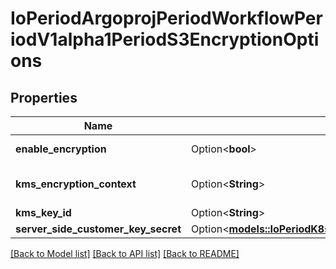 # IoPeriodArgoprojPeriodWorkflowPeriodV1alpha1PeriodS3EncryptionOptions

## Properties

Name | Type | Description | Notes
------------ | ------------- | ------------- | -------------
**enable_encryption** | Option<**bool**> | EnableEncryption tells the driver to encrypt objects if set to true. If kmsKeyId and serverSideCustomerKeySecret are not set, SSE-S3 will be used | [optional]
**kms_encryption_context** | Option<**String**> | KmsEncryptionContext is a json blob that contains an encryption context. See https://docs.aws.amazon.com/kms/latest/developerguide/concepts.html#encrypt_context for more information | [optional]
**kms_key_id** | Option<**String**> | KMSKeyId tells the driver to encrypt the object using the specified KMS Key. | [optional]
**server_side_customer_key_secret** | Option<[**models::IoPeriodK8sPeriodApiPeriodCorePeriodV1PeriodSecretKeySelector**](io.k8s.api.core.v1.SecretKeySelector.md)> |  | [optional]

[[Back to Model list]](../README.md#documentation-for-models) [[Back to API list]](../README.md#documentation-for-api-endpoints) [[Back to README]](../README.md)


